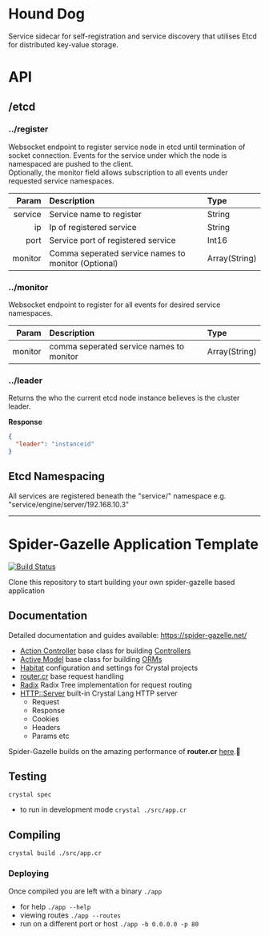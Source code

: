 # Hound Dog

Service sidecar for self-registration and service discovery that utilises Etcd for distributed key-value storage.

# API

## /etcd

### ../register

Websocket endpoint to register service node in etcd until termination of socket connection.
Events for the service under which the node is namespaced are pushed to the client.  
Optionally, the monitor field allows subscription to all events under requested service namespaces.

|Param    | Description                                         | Type          |
|--------:|:----------------------------------------------------|:--------------|
| service | Service name to register                            | String        |
| ip      | Ip of registered service                            | String        |
| port    | Service port of registered service                  | Int16         |
| monitor | Comma seperated service names to monitor (Optional) | Array(String) |



### ../monitor

Websocket endpoint to register for all events for desired service namespaces.

|Param    | Description                              | Type          |
|--------:|:-----------------------------------------|:--------------|
| monitor | comma seperated service names to monitor | Array(String) |


### ../leader

Returns the who the current etcd node instance believes is the cluster leader.


**Response**
```json
{
  "leader": "instanceid"
}
```


## Etcd Namespacing

All services are registered beneath the "service/" namespace e.g. "service/engine/server/192.168.10.3"


-----------------------------------------------------------------------------------------------------------  


# Spider-Gazelle Application Template

[![Build Status](https://travis-ci.org/spider-gazelle/spider-gazelle.svg?branch=master)](https://travis-ci.org/spider-gazelle/spider-gazelle)

Clone this repository to start building your own spider-gazelle based application

## Documentation

Detailed documentation and guides available: https://spider-gazelle.net/

* [Action Controller](https://github.com/spider-gazelle/action-controller) base class for building [Controllers](http://guides.rubyonrails.org/action_controller_overview.html)
* [Active Model](https://github.com/spider-gazelle/active-model) base class for building [ORMs](https://en.wikipedia.org/wiki/Object-relational_mapping)
* [Habitat](https://github.com/luckyframework/habitat) configuration and settings for Crystal projects
* [router.cr](https://github.com/tbrand/router.cr) base request handling
* [Radix](https://github.com/luislavena/radix) Radix Tree implementation for request routing
* [HTTP::Server](https://crystal-lang.org/api/latest/HTTP/Server.html) built-in Crystal Lang HTTP server
  * Request
  * Response
  * Cookies
  * Headers
  * Params etc


Spider-Gazelle builds on the amazing performance of **router.cr** [here](https://github.com/tbrand/which_is_the_fastest).:rocket:


## Testing

`crystal spec`

* to run in development mode `crystal ./src/app.cr`

## Compiling

`crystal build ./src/app.cr`

### Deploying

Once compiled you are left with a binary `./app`

* for help `./app --help`
* viewing routes `./app --routes`
* run on a different port or host `./app -b 0.0.0.0 -p 80`
